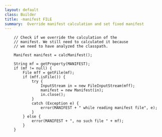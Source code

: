 ```yaml
---
layout: default
class: Builder
title: -manifest FILE   
summary:  Override manifest calculation and set fixed manifest
---
```


		// Check if we override the calculation of the
		// manifest. We still need to calculated it because
		// we need to have analyzed the classpath.

		Manifest manifest = calcManifest();

		String mf = getProperty(MANIFEST);
		if (mf != null) {
			File mff = getFile(mf);
			if (mff.isFile()) {
				try {
					InputStream in = new FileInputStream(mff);
					manifest = new Manifest(in);
					in.close();
				}
				catch (Exception e) {
					error(MANIFEST + " while reading manifest file", e);
				}
			} else {
				error(MANIFEST + ", no such file " + mf);
			}
		}
